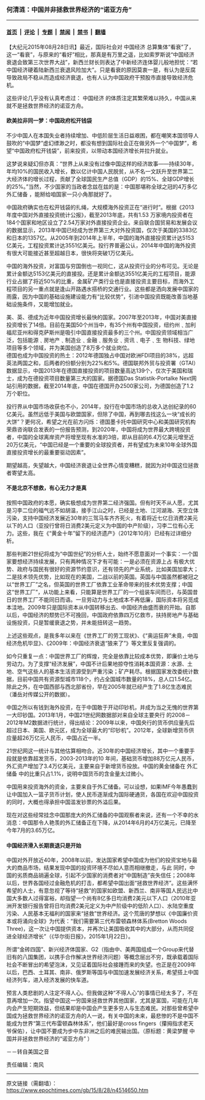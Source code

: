 ### 何清涟：中国并非拯救世界经济的“诺亚方舟”

---

#### [首页](../../../..?n4514650) &nbsp;|&nbsp; [评论](../../../../../epoch-comment?n4514650) &nbsp;|&nbsp; [专题](../../../../../epoch-special?n4514650) &nbsp;|&nbsp; [禁闻](../../../../../epoch-news?n4514650) &nbsp;|&nbsp; [禁书](../../../../../books?n4514650) &nbsp;|&nbsp; [翻墙](https://github.com/gfw-breaker/nogfw/blob/master/README.md?n4514650)


<div class="post_content" id="artbody" itemprop="articleBody">
 <!-- article content begin -->
 <p>
  【大纪元2015年08月28日讯】最近，国际社会对
  <ok href="https://www.epochtimes.com/gb/tag/%E4%B8%AD%E5%9B%BD%E7%BB%8F%E6%B5%8E.html">
   中国经济
  </ok>
  总算集体“看衰”了，这一“看衰”，与原来的“看好”相比，那真是有万里之遥，比如索罗斯说“中国经济衰退会致第三次世界大战”，新西兰财长则表达了中新经济连体婴儿般地担忧：“若中国经济硬着陆新西兰衰退风险加大”。只是看衰的原因莫衷一是，有认为是反腐导致政局不稳从而造成经济衰退，也有人认为中国政府干预股市直接导致经济危机。
 </p>
 <p>
  这些评论几乎没有认真考虑过：
  <ok href="https://www.epochtimes.com/gb/tag/%E4%B8%AD%E5%9B%BD%E7%BB%8F%E6%B5%8E.html">
   中国经济
  </ok>
  的体质注定其繁荣难以持久，中国从来就不是拯救世界经济的诺亚方舟。
 </p>
 <p>
  <h4>
   欧美拉非同一梦：中国政府松开钱袋
  </h4>
  <p>
   不少中国人在本国失业者持续增加、中低阶层生活日益艰困，都在嘲笑本国领导人鼓吹的“中国梦”虚幻缥渺之时，都没有想到国际社会正在做另外一个“中国梦”，希望“中国政府松开钱袋”，前来投资，以带动本国经济增长并拉升就业。
  </p>
  <p>
   这梦说来疑幻但亦真：“世界上从来没有过像中国这样的经济故事——持续30年，年均10%的国民收入增长，数以亿计中国人民脱贫，从不名一文跃升至世界第二大经济体的增长过程，贡献了全球国民生产总值（GDP）的15%、全球GDP增长的25%。”当然，不少国家的当政者念兹在兹的是：中国那堪称全球之冠的4万多亿
   <ok href="https://www.epochtimes.com/gb/tag/%E5%A4%96%E6%B1%87%E5%82%A8%E5%A4%87.html">
    外汇储备
   </ok>
   ，能掰给咱国家一只小角那就好了。
  </p>
  <p>
   中国政府确实也在松开钱袋的扎绳，大规模海外投资正在“进行时”。根据《2013年度中国对外直接投资统计公报》，截至2013年底，共有1.53 万家境内投资者在184个国家和地区设立了2.54万家对外直接投资企业。来自联合国贸易和发展会议的数据显示，2013年中国已经成为世界第三大对外投资国，仅次于美国的3383亿和日本的1357亿。从2005年到2014年上半年，中国的海外直接投资累计达5153亿美元，工程投资累计达3551亿美元。投行界普遍公认，2014年中国的海外投资有很大可能接近甚至超越日本，很快将突破1万亿美元。
  </p>
  <p>
   中国的海外投资，对富国与穷国倒也一视同仁，这从投资行业的分布可见。无论是累计金额达5153亿美元的直接投。还是累计金额达3551亿美元的工程项目，能源行业占据了将近50%的比重，金属矿产类行业也是直接投资主要目标，而海外工程项目的另一重点就是逢山开路遇水搭桥的交通行业。这些都是洒向发展中国家的雨露，因为中国的基础设施建设能力有“比较优势”，引进中国投资既能改善当地基础设施条件，又能增加就业。
  </p>
  <p>
   美、英、德成为近年中国投资增长最快的国家。2007年至2013年，中国对美直接投资增长了14倍。目前在美国50个州当中，有35个州有中国投资，纽约州﹑加利福尼亚州和得克萨斯州是吸引中国直接投资最多的三个州。中国投资领域相当广泛，包括能源﹑房地产﹑制造业﹑金融﹑服务业﹑资讯﹑电子﹑生 物科技、绿地项目等多个领域，并为美国创造了8万多个就业岗位。
   <br/>
   德国也成为中国投资的热土：2012年德国独占中国对欧洲FDI项目的38%，远超英法两国之和，后两者的份额分别为22%和5%。德国联邦外贸与投资署（GTAI）数据显示，中国2013年在德国直接投资的项目数量高达139个，仅次于美国和瑞士，成为在德投资项目数量第三大的国家。据德国Das Statistik-Portalke Next网站引用的数据，截至2014年底，中国在德国开办2500家公司，为德国创造了1.2万个职位。
  </p>
  <p>
   投行界从中国市场收获也不小，2014年，投行在中国市场的总收入达创纪录的60亿美元。虽然远低于美国与欧盟国家，但除了中国，再到哪去找这么一块“成长的大饼”？更何况，希望之光在前方闪烁：德国墨卡托中国研究中心和美国研究机构荣鼎咨询联合发表的一份报告预测，到2020年，中国将成为世界最大跨境投资者，中国的全球离岸资产将增至现有水准的3倍，即从目前的6.4万亿美元增至近20万亿美元，“中国已经是一个重要的全球投资者，并有望成为未来10年全球外国直接投资增长的最重要驱动因素”。
  </p>
  <p>
   期望越高，失望越大，中国经济衰退让全世界心情变糟糕，就因为对中国这位拯救者寄望太高。
  </p>
  <p>
   <h4>
    不是北京不想救，有心无力才是真
   </h4>
   <p>
    按照中国政府的本愿，确实极想成为世界第二经济强国。但有时天不从人愿，尤其是习李二位的福气远不如胡温，接手江山之时，已经是土地、江河湖海、天空立体污染，支持中国经济发展近30年的三驾马车齐齐死火，有着将近七亿日消费2美元以下的人口（亚投行曾将日消费2美元定义为中国的中产阶级），习李二位有心无力。这些，我在《“黄金十年”留下的经济遗产》（2012年10月）已经有过详细分析。
   </p>
   <p>
    那些判断21世纪将成为“中国世纪”的分析人士，始终不愿意面对一个事实：一个国家要想经济持续发展，只有两种情况下才有可能：一是必须在资源上占 有极大优势、政府与国民有很好的资源节约意识，还有领先的产业系统，比如美国加拿大；二是技术领先优势，比如现在的美国，二战以前的英国。英国与中国虽然都被冠之以“世界工厂”之名，但英国的世界工厂依靠工业革命带来的技术优势支撑；中国这“世界工厂”，从功能上来看，只能算是世界工厂的一个组装车间而已，与英国昔日的世界工厂不能同日而语。一旦劳动力与土地成本不再低廉，国际资本将另觅成本洼地。2009年只是国际资本从中国转移出去、中国经济由盛而衰的开始。自那以后，中国经济的颓势已不可挽回，中国政府依靠四万亿救市，扶持房地产与基础设施投资，只是暂缓衰退之势，并未能扭转这一趋势。
   </p>
   <p>
    上述这些观点，是我多年以来在《世界工厂的劳工现状》、《“奥运狂奔”未竟，中国经济危机毕显》、《2009年：中国经济衰退“狼来了”》等文里反复强调的。
   </p>
   <p>
    如今只重复一点：中国世界工厂的辉煌，完全是依靠比较成本优势，即廉价土地与劳动力。为了支撑“经济发展”，中国不计后果地掠夺性消耗本国资源：水源、土地、空气这些人的基本生活资源受到严重污染；矿产耗尽。根据国家发改委统计数据，目前中国共有资源型城市118个，约占全国城市数量的18%，总人口1.54亿。除此之外，在中国西部与西北部省份，早在2005年就已经产生了1.8亿生态难民（潘岳对传媒公开的数据）。
   </p>
   <p>
    中国之所以有钱到海外投资，在于中国敢于开动印钞机，并成为当之无愧的世界第一大印钞国。2013年1月，中国21世纪网数据部对来自全球主要央行 的2008－2012年M2数据进行统计，得出结论：2009年以来，中国央行的货币供应量先后超过日本、美国、欧元区，成为全球最大的“印钞机”。2012年，全球新增货币供应量超26万亿元人民币，中国占近一半。
   </p>
   <p>
    21世纪网这一统计与其他估算相吻合。近30年的中国经济增长，其中一个重要手段就是依靠超发货币，2003-2013年的10 年间，基础货币增加88万亿元人民币，外汇资产增加了3.4万亿美元，主要来自于新增货币投放。中国的黄金储备在
    <ok href="https://www.epochtimes.com/gb/tag/%E5%A4%96%E6%B1%87%E5%82%A8%E5%A4%87.html">
     外汇储备
    </ok>
    中的比重只占1.1%，说明中国货币的含金量太过微小。
   </p>
   <p>
    中国用来投资海外的资金，主要来自于外汇储备。可以设想，如果IMF今年愚蠢到让中国加入一篮子货币计划，使人民币逐渐成为国际硬通货，各国在欢迎中国投资的同时，大概也得承担中国滥发钞票的外溢后果。
   </p>
   <p>
    现在对这些经常挂念中国那庞大的外汇储备的中国观察者来说，还有一个不幸的水消息：中国那令人艳羡的外汇储备正在下降，从2014年6月的4万亿美元，已降至今年7月的3.65万亿。
   </p>
   <p>
    <h4>
     中国经济滑入长期衰退只是开始
    </h4>
    <p>
     中国对外开放近40年，2008年以前，发达国家希望中国成为他们的投资宝地与最大的商品市场，结果发现中国的投资环境不尽如人意而相继撤走，与此 同时，中国的劣质商品销遍全球，引起不少国家的消费者对“中国制造”丧失信任；2008年以后，世界各国经过金融危机的打击，都希望中国出面“拯救世界经济”。这些满怀希望的人士，有意忽视了等待“拯救”的国家如欧盟、新西兰、南非等国人民远比中国大多数人过得富裕，却指望一个尚有8亿多日均消费2美元以下人口（2010年亚洲开发银行报告曾将日均消费2美元定义为中产阶级中的低阶人口）、水陆空重度污染、人民基本无福利的国家来“拯救”世界经济。这个荒唐的梦想以《中国廉价资本或将涌向全球》为代表：“我们需要第三代布雷顿森林体系(Bretton Woods Three)，这一次让中国提供资本，并再次让美国吸收其中的大部分，从而共同促进全球经济增长”（《华尔街日报》，2015年1月22日）。
    </p>
    <p>
     所谓“金砖四国”、新兴经济体国家、G2（指由中、美两国组成一个Group来代替旧有的八国集团，以携手合作解决世界经济问题）等概念层出不穷，既承载着国际社会不断冒出的希望泡沫，又见证着国际社会接踵而来的失望。也正是在2009年以后，巴西、土耳其、南非、俄罗斯等国与中国加速发展经济关系，希望搭上中国经济列车，进入经济发展的快车道。
    </p>
    <p>
     预言人类悲剧的人注定不得人心。但我做这种“不得人心”的事情已经太多了，不在意再增加一次。指望中国这一穷国来拯救世界其他国家，尤其是富国，可能在几年内会产生短期效益，但结果却是中国会产生更多穷人与生态难民。对那些曾希望中国成为拯救世界经济的诺亚方舟的人一说，有关中国的未来，最悲惨的不是中国不能成为世界“第三代布雷顿森林体系”，他们最好是cross fingers（攥拇指求老天爷保佑），让中国不要成为步中东非洲之后的难民输出国。（原标题：黄梁梦醒 中国并非拯救世界经济的“诺亚方舟” ）
    </p>
    <p>
     －－转自美国之音
    </p>
    <p>
     责任编辑：南风
    </p>
    <!-- article content end -->
    <div id="below_article_ad">
    </div>
   </p>
  </p>
 </p>
</div>


---

原文链接（需翻墙）：https://www.epochtimes.com/gb/15/8/28/n4514650.htm